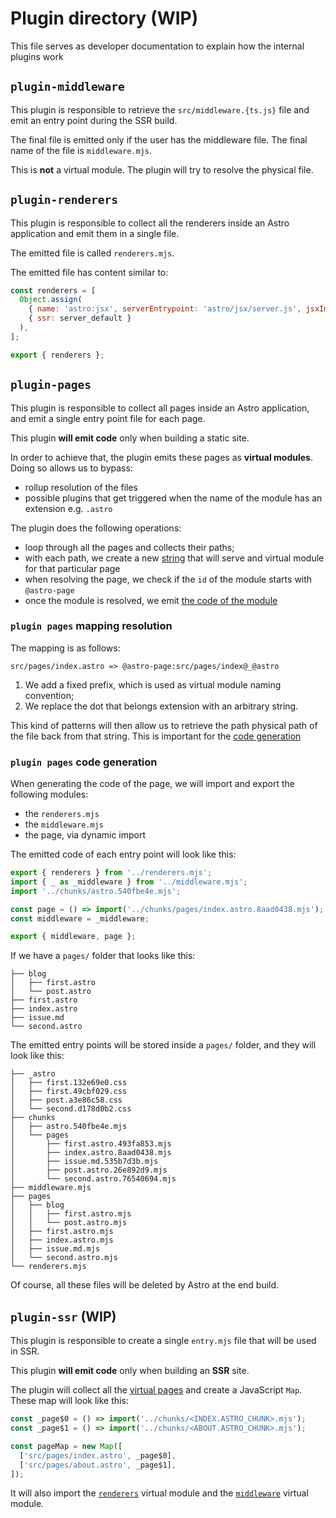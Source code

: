 # Plugin directory (WIP)

This file serves as developer documentation to explain how the internal plugins work

## `plugin-middleware`

This plugin is responsible to retrieve the `src/middleware.{ts.js}` file and emit an entry point during the SSR build.

The final file is emitted only if the user has the middleware file. The final name of the file is `middleware.mjs`.

This is **not** a virtual module. The plugin will try to resolve the physical file.

## `plugin-renderers`

This plugin is responsible to collect all the renderers inside an Astro application and emit them in a single file.

The emitted file is called `renderers.mjs`.

The emitted file has content similar to:

```js
const renderers = [
  Object.assign(
    { name: 'astro:jsx', serverEntrypoint: 'astro/jsx/server.js', jsxImportSource: 'astro' },
    { ssr: server_default }
  ),
];

export { renderers };
```

## `plugin-pages`

This plugin is responsible to collect all pages inside an Astro application, and emit a single entry point file for each page.

This plugin **will emit code** only when building a static site.

In order to achieve that, the plugin emits these pages as **virtual modules**. Doing so allows us to bypass:

- rollup resolution of the files
- possible plugins that get triggered when the name of the module has an extension e.g. `.astro`

The plugin does the following operations:

- loop through all the pages and collects their paths;
- with each path, we create a new [string](#plugin-pages-mapping-resolution) that will serve and virtual module for that particular page
- when resolving the page, we check if the `id` of the module starts with `@astro-page`
- once the module is resolved, we emit [the code of the module](#plugin-pages-code-generation)

### `plugin pages` mapping resolution

The mapping is as follows:

```
src/pages/index.astro => @astro-page:src/pages/index@_@astro
```

1. We add a fixed prefix, which is used as virtual module naming convention;
2. We replace the dot that belongs extension with an arbitrary string.

This kind of patterns will then allow us to retrieve the path physical path of the
file back from that string. This is important for the [code generation](#plugin-pages-code-generation)

### `plugin pages` code generation

When generating the code of the page, we will import and export the following modules:

- the `renderers.mjs`
- the `middleware.mjs`
- the page, via dynamic import

The emitted code of each entry point will look like this:

```js
export { renderers } from '../renderers.mjs';
import { _ as _middleware } from '../middleware.mjs';
import '../chunks/astro.540fbe4e.mjs';

const page = () => import('../chunks/pages/index.astro.8aad0438.mjs');
const middleware = _middleware;

export { middleware, page };
```

If we have a `pages/` folder that looks like this:

```
├── blog
│   ├── first.astro
│   └── post.astro
├── first.astro
├── index.astro
├── issue.md
└── second.astro
```

The emitted entry points will be stored inside a `pages/` folder, and they
will look like this:

```
├── _astro
│   ├── first.132e69e0.css
│   ├── first.49cbf029.css
│   ├── post.a3e86c58.css
│   └── second.d178d0b2.css
├── chunks
│   ├── astro.540fbe4e.mjs
│   └── pages
│       ├── first.astro.493fa853.mjs
│       ├── index.astro.8aad0438.mjs
│       ├── issue.md.535b7d3b.mjs
│       ├── post.astro.26e892d9.mjs
│       └── second.astro.76540694.mjs
├── middleware.mjs
├── pages
│   ├── blog
│   │   ├── first.astro.mjs
│   │   └── post.astro.mjs
│   ├── first.astro.mjs
│   ├── index.astro.mjs
│   ├── issue.md.mjs
│   └── second.astro.mjs
└── renderers.mjs
```

Of course, all these files will be deleted by Astro at the end build.

## `plugin-ssr` (WIP)

This plugin is responsible to create a single `entry.mjs` file that will be used
in SSR.

This plugin **will emit code** only when building an **SSR** site.

The plugin will collect all the [virtual pages](#plugin-pages) and create
a JavaScript `Map`. These map will look like this:

```js
const _page$0 = () => import('../chunks/<INDEX.ASTRO_CHUNK>.mjs');
const _page$1 = () => import('../chunks/<ABOUT.ASTRO_CHUNK>.mjs');

const pageMap = new Map([
  ['src/pages/index.astro', _page$0],
  ['src/pages/about.astro', _page$1],
]);
```

It will also import the [`renderers`](#plugin-renderers) virtual module
and the [`middleware`](#plugin-middleware) virtual module.
